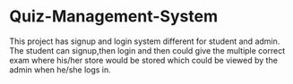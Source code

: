 # Quiz-Management-System
This project has signup and login system different for student and admin.
The student can signup,then login and then could give the multiple correct exam where his/her store would be stored which could be viewed by the admin when he/she logs in.
